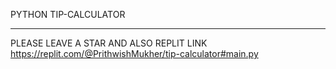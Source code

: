 PYTHON TIP-CALCULATOR
_____________________
PLEASE LEAVE A STAR AND ALSO REPLIT LINK
https://replit.com/@PrithwishMukher/tip-calculator#main.py

